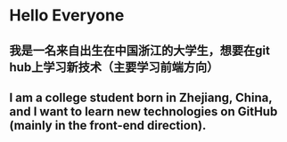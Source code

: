 # Hello Everyone
## 我是一名来自出生在中国浙江的大学生，想要在git hub上学习新技术（主要学习前端方向）
## I am a college student born in Zhejiang, China, and I want to learn new technologies on GitHub (mainly in the front-end direction).

